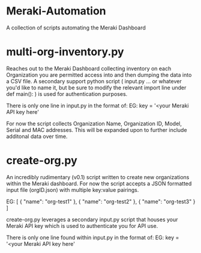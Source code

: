 # Meraki-Automation
A collection of scripts automating the Meraki Dashboard

# multi-org-inventory.py
Reaches out to the Meraki Dashboard collecting inventory on each Organization you are permitted access into and then dumping the data into a CSV file. A secondary support python script ( input.py ... or whatever you'd like to name it, but be sure to modify the relevant import line under def main(): ) is used for authentication purposes. 

There is only one line in input.py in the format of:
EG: key = '<your Meraki API key here'

For now the script collects Organization Name, Organization ID, Model, Serial and MAC addresses. This will be expanded upon to further include additonal data over time.

# create-org.py
An incredibly rudimentary (v0.1) script written to create new organizations within the Meraki dashboard. For now the script accepts a JSON formatted input file (orgID.json) with multiple key:value pairings.

EG:
[
        {
                "name": "org-test1"
        },
        {
                "name": "org-test2"
        },
        {
                "name": "org-test3"
        }
]

create-org.py leverages a secondary input.py script that houses your Meraki API key which is used to authenticate you for API use.

There is only one line found within input.py in the format of:
EG: key = '<your Meraki API key here'
